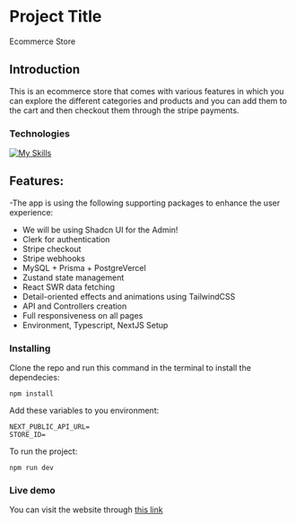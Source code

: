 # Project Title

Ecommerce Store

## Introduction

This is an ecommerce store that comes with various features in which you can explore the different categories and products and you can add them
to the cart and then checkout them through the stripe payments.

### Technologies

[![My Skills](https://skillicons.dev/icons?i=tailwind,react,next,vercel)](https://skillicons.dev)

## Features:

-The app is using the following supporting packages to enhance the user experience:

* We will be using Shadcn UI for the Admin!
* Clerk for authentication
* Stripe checkout
* Stripe webhooks
* MySQL + Prisma + PostgreVercel
* Zustand state management
* React SWR data fetching
* Detail-oriented effects and animations using TailwindCSS
* API and Controllers creation
* Full responsiveness on all pages
* Environment, Typescript, NextJS Setup

### Installing

Clone the repo and run this command in the terminal to install the dependecies:

```
npm install
```

Add these variables to you environment:

```
NEXT_PUBLIC_API_URL=
STORE_ID=

```

To run the project:

```
npm run dev
```

### Live demo

You can visit the website through [this link](https://e-commerce-application-store.vercel.app/)
